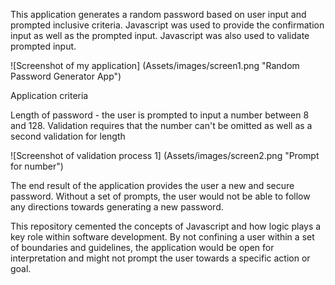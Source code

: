 This application generates a random password based on user input and prompted inclusive criteria. Javascript was used to provide the confirmation input as well as the prompted input. Javascript was also used to validate prompted input. 

![Screenshot of my application] (Assets/images/screen1.png "Random Password Generator App")

Application criteria

Length of password - the user is prompted to input a number between 8 and 128. Validation requires that the number can't be omitted as well as a second validation for length

![Screenshot of validation process 1] (Assets/images/screen2.png "Prompt for number")



The end result of the application provides the user a new and secure password. Without a set of prompts, the user would not be able to follow any directions towards generating a new password.

This repository cemented the concepts of Javascript and how logic plays a key role within software development. By not confining a user within a set of boundaries and guidelines, the application would be open for interpretation and might not prompt the user towards a specific action or goal.